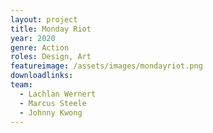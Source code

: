 ```yaml
---
layout: project
title: Monday Riot
year: 2020
genre: Action
roles: Design, Art
featureimage: /assets/images/mondayriot.png
downloadlinks:
team:
  - Lachlan Wernert
  - Marcus Steele
  - Johnny Kwong
---
```

